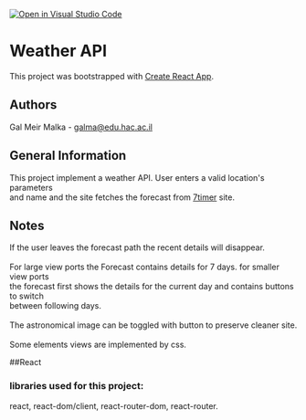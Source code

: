 [![Open in Visual Studio Code](https://classroom.github.com/assets/open-in-vscode-c66648af7eb3fe8bc4f294546bfd86ef473780cde1dea487d3c4ff354943c9ae.svg)](https://classroom.github.com/online_ide?assignment_repo_id=7654907&assignment_repo_type=AssignmentRepo)
# Weather API
This project was bootstrapped with [Create React App](https://github.com/facebook/create-react-app).

## Authors

Gal Meir Malka - <a href="galma@edu.hac.ac.il">galma@edu.hac.ac.il</a>

## General Information

This project implement a weather API. User enters a valid location's parameters <br/>
and name and the site fetches the forecast from <a href="https://7timer.info/">7timer</a> site.

## Notes

If the user leaves the forecast path the recent details will disappear.
<br/><br/>For large view ports the Forecast contains details for 7 days. for smaller view ports <br/>
the forecast first shows the details for the current day and contains buttons to switch</br>
between following days.<br/><br/>
The astronomical image can be toggled with button to preserve cleaner site.
</br></br>
Some elements views are implemented by css.

##React
### libraries used for this project:
react, react-dom/client, react-router-dom, react-router.
